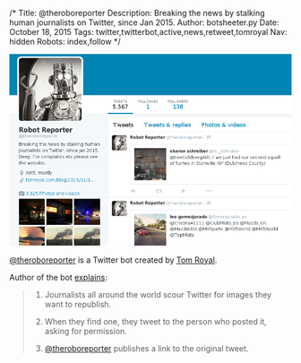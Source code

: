/*
Title: @theroboreporter
Description: Breaking the news by stalking human journalists on Twitter, since Jan 2015.
Author: botsheeter.py
Date: October 18, 2015
Tags: twitter,twitterbot,active,news,retweet,tomroyal
Nav: hidden
Robots: index,follow
*/

[![](/content/bots/twitterbots/images/theroboreporter.png)](https://twitter.com/theroboreporter)

[@theroboreporter](https://twitter.com/theroboreporter) is a Twitter bot created by [Tom Royal](https://twitter.com/tomroyal). 

Author of the bot [explains](http://www.tomroyal.com/blog/2015/01/18/the-robot-reporter/):

> 1. Journalists all around the world scour Twitter for images they want to republish.
>
> 2. When they find one, they tweet to the person who posted it, asking for permission.
>
> 3. [@theroboreporter](https://twitter.com/theroboreporter) publishes a link to the original tweet.


